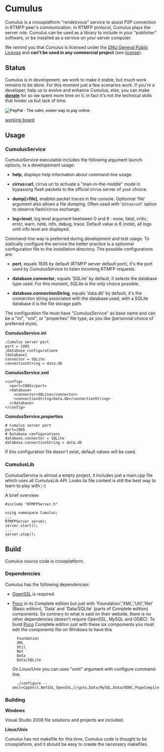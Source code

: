 
Cumulus
=======================================

Cumulus is a crossplatform "rendezvous" service to assist P2P connection in RTMFP peer's communication. In RTMFP protocol, Cumulus plays the server role.
Cumulus can be used as a library to include in your "publisher" software, or be installed as a service on your server computer.

We remind you that Cumulus is licensed under the [GNU General Public License] and **can't be used in any commercial project** (see [license]).

Status
------------------------------------
Cumulus is in development, we work to make it stable, but much work remains to be done. For this moment just a few scenarios work. If you're a developer, help us to evolve and enhance Cumulus, else, you can make **[donate]** for so we spent more time on it, in fact it's not the technical skills that hinder us but lack of time.
<form action="https://www.paypal.com/cgi-bin/webscr" method="post">
<input type="hidden" name="cmd" value="_s-xclick">
<input type="hidden" name="hosted_button_id" value="M24B32EH2GV3A">
<input type="image" src="https://www.paypal.com/en_US/i/btn/btn_donateCC_LG_global.gif" border="0" name="submit" alt="PayPal - The safer, easier way to pay online.">
<img alt="" border="0" src="https://www.paypal.com/fr_FR/i/scr/pixel.gif" width="1" height="1">
</form>

[working board]

Usage
------------------------------------

### CumulusService

CumulusService executable includes the following argument launch options, to a developement usage:

- **help**,
displays help information about command-line usage.

- **cirrus=url**,
cirrus url to activate a "man-in-the-middle" mode in bypassing flash packets to the official cirrus server of your choice.

- **dump[=file]**,
enables packet traces in the console. Optionnal 'file' argument also allows a file dumping. Often used with 'cirrus=url' option to observe flash/cirrus exchange.

- **log=level**,
log level argument beetween 0 and 8 : none, fatal, critic, error, warn, note, info, debug, trace. Default value is 6 (note), all logs until info level are displayed.

Command-line way is preferred during development and test usage. To statically configure the service the better practice is a optionnal configuration file to the installation directory. The possible configurations are:

- **port**,
equals 1935 by default (RTMFP server default port), it's the port used by CumulusService to listen incoming RTMFP requests.

- **database.connector**,
equals 'SQLite' by default, it selects the database type used. For this moment, SQLite is the only choice possible.

- **database.connectionString**,
equals 'data.db' by default, it's the connection string associated with the database used, with a SQLite database it is the file storage path.

The configuration file must have "CumulusService" as base name and can be a "ini", "xml", or "properties" file type, as you like (personnal choice of preferred style).

**CumulusService.ini**

    ;Cumulus server port
    port = 1985 
    ;Database configurations
    [database]
    connector = SQLite
    connectionString = data.db

**CumulusService.xml**

    <config>
      <port>1985</port>
      <database>
        <connector>SQLite</connector>
        <connectionString>data.db</connectionString>
      </database>
    </config>

**CumulusService.properties**

    # Cumulus server port
    port=1985
    # Database configurations
    database.connector = SQLite
    database.connectionString = data.db

If this configuration file doesn't exist, default values will be used.

### CumulusLib

CumulusService is almost a empty project, it includes just a main.cpp file which uses all CumulusLib API. Looks its file content is still the best way to learn to play with ;-)

A brief overview:

    #include "RTMFPServer.h"

    using namespace Cumulus;
    ...
    RTMFPServer server;
    server.start();
    ...
    server.stop();

Build
------------------------------------

Cumulus source code is crossplatform.

### Dependencies

Cumulus has the following dependencies:

- [OpenSSL] is required.

- [Poco] in its Complete edition but just with 'Foundation','XML','Util','Net' (Basic edition), 'Data' and 'Data/SQLite' (parts of Complete edition) components. So contrary to what is said on their website, there is no other dependencies (doesn't require OpenSSL, MySQL and ODBC).
To build [Poco] Complete edition just with these six compoments you must edit the components file on Windows to have this

        Foundation
        XML
        Util
        Net
        Data
        Data/SQLite

    On Linux/Unix you can uses "omit" argument with configure command-line.

        ./configure --omit=CppUnit,NetSSL_OpenSSL,Crypto,Data/MySQL,Data/ODBC,PageCompiler,Zip

### Building
**Windows**

Visual Studio 2008 file solutions and projects are included.

**Linux/Unix**

Cumulus has not makefile for this time, Cumulus code is thought to be crossplaform, and it should be easy to create the necessary makefiles.


[GNU General Public License]: http://www.gnu.org/licenses/ "www.gnu.org/licenses"
[license]: https://github.com/OpenRTMFP/Cumulus/raw/master/LICENSE "LICENSE"
[OpenSSL]: http://www.openssl.org/ "www.openssl.org"
[Poco]: http://pocoproject.org/ "pocoproject.org" 
[working board]: http://openrtmfp.github.com/Cumulus/
[donate]: https://www.paypal.com/cgi-bin/webscr?cmd=_s-xclick&hosted_button_id=M24B32EH2GV3A
        

















